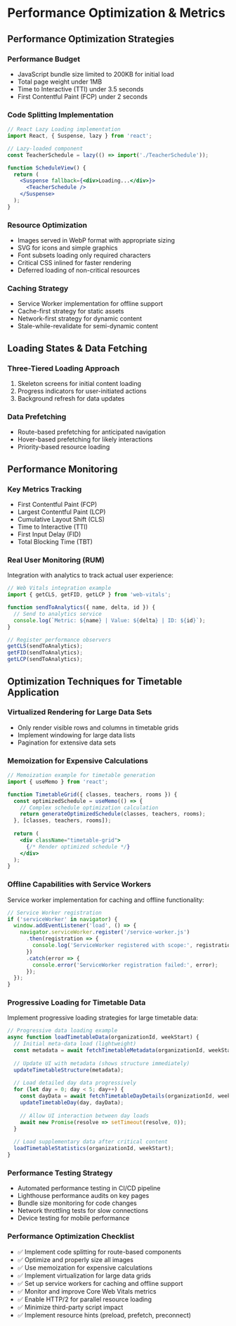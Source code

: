 
# Performance Optimization & Metrics

## Performance Optimization Strategies

### Performance Budget
- JavaScript bundle size limited to 200KB for initial load
- Total page weight under 1MB
- Time to Interactive (TTI) under 3.5 seconds
- First Contentful Paint (FCP) under 2 seconds

### Code Splitting Implementation
```jsx
// React Lazy Loading implementation
import React, { Suspense, lazy } from 'react';

// Lazy-loaded component
const TeacherSchedule = lazy(() => import('./TeacherSchedule'));

function ScheduleView() {
  return (
    <Suspense fallback={<div>Loading...</div>}>
      <TeacherSchedule />
    </Suspense>
  );
}
```

### Resource Optimization
- Images served in WebP format with appropriate sizing
- SVG for icons and simple graphics
- Font subsets loading only required characters
- Critical CSS inlined for faster rendering
- Deferred loading of non-critical resources

### Caching Strategy
- Service Worker implementation for offline support
- Cache-first strategy for static assets
- Network-first strategy for dynamic content
- Stale-while-revalidate for semi-dynamic content

## Loading States & Data Fetching

### Three-Tiered Loading Approach
1. Skeleton screens for initial content loading
2. Progress indicators for user-initiated actions
3. Background refresh for data updates

### Data Prefetching
- Route-based prefetching for anticipated navigation
- Hover-based prefetching for likely interactions
- Priority-based resource loading

## Performance Monitoring

### Key Metrics Tracking
- First Contentful Paint (FCP)
- Largest Contentful Paint (LCP)
- Cumulative Layout Shift (CLS)
- Time to Interactive (TTI)
- First Input Delay (FID)
- Total Blocking Time (TBT)

### Real User Monitoring (RUM)
Integration with analytics to track actual user experience:
```jsx
// Web Vitals integration example
import { getCLS, getFID, getLCP } from 'web-vitals';

function sendToAnalytics({ name, delta, id }) {
  // Send to analytics service
  console.log(`Metric: ${name} | Value: ${delta} | ID: ${id}`);
}

// Register performance observers
getCLS(sendToAnalytics);
getFID(sendToAnalytics);
getLCP(sendToAnalytics);
```

## Optimization Techniques for Timetable Application

### Virtualized Rendering for Large Data Sets
- Only render visible rows and columns in timetable grids
- Implement windowing for large data lists
- Pagination for extensive data sets

### Memoization for Expensive Calculations
```jsx
// Memoization example for timetable generation
import { useMemo } from 'react';

function TimetableGrid({ classes, teachers, rooms }) {
  const optimizedSchedule = useMemo(() => {
    // Complex schedule optimization calculation
    return generateOptimizedSchedule(classes, teachers, rooms);
  }, [classes, teachers, rooms]);
  
  return (
    <div className="timetable-grid">
      {/* Render optimized schedule */}
    </div>
  );
}
```

### Offline Capabilities with Service Workers
Service worker implementation for caching and offline functionality:
```js
// Service Worker registration
if ('serviceWorker' in navigator) {
  window.addEventListener('load', () => {
    navigator.serviceWorker.register('/service-worker.js')
      .then(registration => {
        console.log('ServiceWorker registered with scope:', registration.scope);
      })
      .catch(error => {
        console.error('ServiceWorker registration failed:', error);
      });
  });
}
```

### Progressive Loading for Timetable Data
Implement progressive loading strategies for large timetable data:
```js
// Progressive data loading example
async function loadTimetableData(organizationId, weekStart) {
  // Initial meta-data load (lightweight)
  const metadata = await fetchTimetableMetadata(organizationId, weekStart);
  
  // Update UI with metadata (shows structure immediately)
  updateTimetableStructure(metadata);
  
  // Load detailed day data progressively
  for (let day = 0; day < 5; day++) {
    const dayData = await fetchTimetableDayDetails(organizationId, weekStart, day);
    updateTimetableDay(day, dayData);
    
    // Allow UI interaction between day loads
    await new Promise(resolve => setTimeout(resolve, 0));
  }
  
  // Load supplementary data after critical content
  loadTimetableStatistics(organizationId, weekStart);
}
```

### Performance Testing Strategy
- Automated performance testing in CI/CD pipeline
- Lighthouse performance audits on key pages
- Bundle size monitoring for code changes
- Network throttling tests for slow connections
- Device testing for mobile performance

### Performance Optimization Checklist
- ✅ Implement code splitting for route-based components
- ✅ Optimize and properly size all images
- ✅ Use memoization for expensive calculations
- ✅ Implement virtualization for large data grids
- ✅ Set up service workers for caching and offline support
- ✅ Monitor and improve Core Web Vitals metrics
- ✅ Enable HTTP/2 for parallel resource loading
- ✅ Minimize third-party script impact
- ✅ Implement resource hints (preload, prefetch, preconnect)
```
